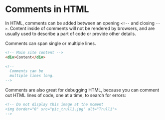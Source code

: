 # Comments in HTML

In HTML, comments can be added between an opening `<!--` and closing `-->`. Content inside of comments will not be rendered by browsers, and are usually used to describe a part of code or provide other details.

Comments can span single or multiple lines.

```html
<!-- Main site content -->
<div>Content</div>
 
<!--
  Comments can be 
  multiple lines long.
-->
```

Comments are also great for debugging HTML, because you can comment out HTML lines of code, one at a time, to search for errors:

```html
<!-- Do not display this image at the moment
<img border="0" src="pic_trulli.jpg" alt="Trulli">
-->
```